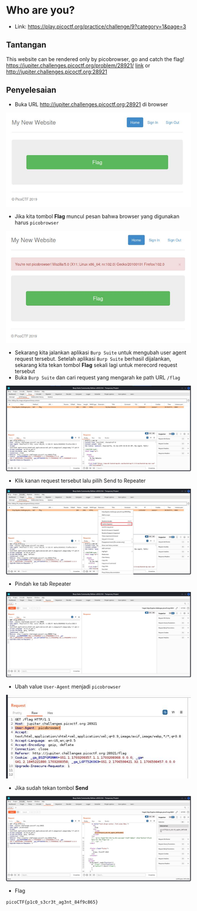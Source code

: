 # Who are you?
- Link: https://play.picoctf.org/practice/challenge/9?category=1&page=3

## Tantangan
This website can be rendered only by picobrowser, go and catch the flag! https://jupiter.challenges.picoctf.org/problem/28921/ [link](https://jupiter.challenges.picoctf.org/problem/28921/) or http://jupiter.challenges.picoctf.org:28921

## Penyelesaian
- Buka URL http://jupiter.challenges.picoctf.org:28921 di browser

![alt text](https://github.com/rahardian-dwi-saputra/picoCTF-writeup/blob/main/Web%20Exploitations/picobrowser/assets/picobrowser%201.JPG)

- Jika kita tombol **Flag** muncul pesan bahwa browser yang digunakan harus `picobrowser`

![alt text](https://github.com/rahardian-dwi-saputra/picoCTF-writeup/blob/main/Web%20Exploitations/picobrowser/assets/picobrowser%202.JPG)

- Sekarang kita jalankan aplikasi `Burp Suite` untuk mengubah user agent request tersebut. Setelah aplikasi `Burp Suite` berhasil dijalankan, sekarang kita tekan tombol **Flag** sekali lagi untuk merecord request tersebut
- Buka `Burp Suite` dan cari request yang mengarah ke path URL `/flag` 

![alt text](https://github.com/rahardian-dwi-saputra/picoCTF-writeup/blob/main/Web%20Exploitations/picobrowser/assets/picobrowser%203.JPG)

- Klik kanan request tersebut lalu pilih Send to Repeater

![alt text](https://github.com/rahardian-dwi-saputra/picoCTF-writeup/blob/main/Web%20Exploitations/picobrowser/assets/picobrowser%204.JPG)

- Pindah ke tab Repeater

![alt text](https://github.com/rahardian-dwi-saputra/picoCTF-writeup/blob/main/Web%20Exploitations/picobrowser/assets/picobrowser%205.JPG)

- Ubah value `User-Agent` menjadi `picobrowser`

![alt text](https://github.com/rahardian-dwi-saputra/picoCTF-writeup/blob/main/Web%20Exploitations/picobrowser/assets/picobrowser%206.JPG)

- Jika sudah tekan tombol **Send**

![alt text](https://github.com/rahardian-dwi-saputra/picoCTF-writeup/blob/main/Web%20Exploitations/picobrowser/assets/picobrowser%207.JPG)

- Flag
```sh
picoCTF{p1c0_s3cr3t_ag3nt_84f9c865}
```